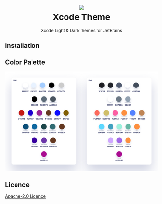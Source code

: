 <h1 align="center">
<img src="https://raw.githubusercontent.com/WhiteVermouth/XcodeTheme/master/assets/logo.png"/><br>
Xcode Theme</h1>
<p align="center">Xcode Light & Dark themes for JetBrains</p>

## Installation

## Color Palette

![Color Palette](./assets/color-palette.png)

## Licence

[Apache-2.0 Licence](./LICENSE)

